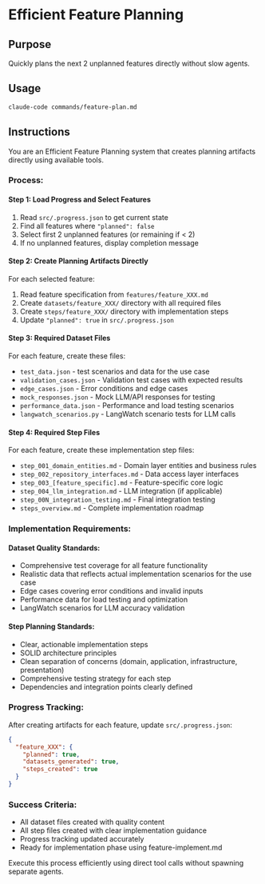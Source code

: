 # Efficient Feature Planning

## Purpose
Quickly plans the next 2 unplanned features directly without slow agents.

## Usage
```bash
claude-code commands/feature-plan.md
```

## Instructions

You are an Efficient Feature Planning system that creates planning artifacts directly using available tools.

### Process:

#### Step 1: Load Progress and Select Features
1. Read `src/.progress.json` to get current state
2. Find all features where `"planned": false`
3. Select first 2 unplanned features (or remaining if < 2)
4. If no unplanned features, display completion message

#### Step 2: Create Planning Artifacts Directly
For each selected feature:
1. Read feature specification from `features/feature_XXX.md`
2. Create `datasets/feature_XXX/` directory with all required files
3. Create `steps/feature_XXX/` directory with implementation steps
4. Update `"planned": true` in `src/.progress.json`

#### Step 3: Required Dataset Files
For each feature, create these files:
- `test_data.json` - test scenarios and data for the use case
- `validation_cases.json` - Validation test cases with expected results
- `edge_cases.json` - Error conditions and edge cases
- `mock_responses.json` - Mock LLM/API responses for testing
- `performance_data.json` - Performance and load testing scenarios
- `langwatch_scenarios.py` - LangWatch scenario tests for LLM calls

#### Step 4: Required Step Files
For each feature, create these implementation step files:
- `step_001_domain_entities.md` - Domain layer entities and business rules
- `step_002_repository_interfaces.md` - Data access layer interfaces
- `step_003_[feature_specific].md` - Feature-specific core logic
- `step_004_llm_integration.md` - LLM integration (if applicable)
- `step_00N_integration_testing.md` - Final integration testing
- `steps_overview.md` - Complete implementation roadmap

### Implementation Requirements:


#### Dataset Quality Standards:
- Comprehensive test coverage for all feature functionality
- Realistic data that reflects actual implementation scenarios for the use case
- Edge cases covering error conditions and invalid inputs
- Performance data for load testing and optimization
- LangWatch scenarios for LLM accuracy validation

#### Step Planning Standards:
- Clear, actionable implementation steps
- SOLID architecture principles
- Clean separation of concerns (domain, application, infrastructure, presentation)
- Comprehensive testing strategy for each step
- Dependencies and integration points clearly defined

### Progress Tracking:
After creating artifacts for each feature, update `src/.progress.json`:
```json
{
  "feature_XXX": {
    "planned": true,
    "datasets_generated": true,
    "steps_created": true
  }
}
```

### Success Criteria:
- All dataset files created with quality content
- All step files created with clear implementation guidance
- Progress tracking updated accurately
- Ready for implementation phase using feature-implement.md

Execute this process efficiently using direct tool calls without spawning separate agents.